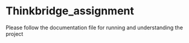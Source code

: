 # Thinkbridge_assignment


Please follow the documentation file for running and understanding the project
